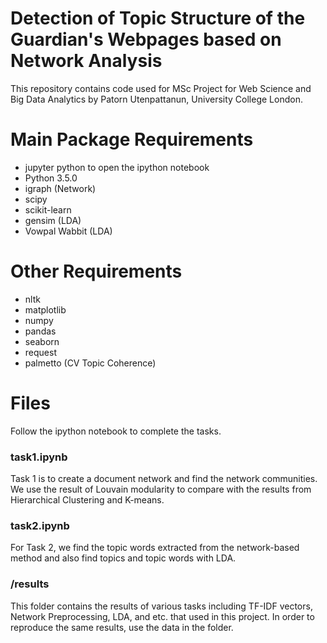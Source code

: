 # Detection of Topic Structure of the Guardian's Webpages based on Network Analysis

This repository contains code used for MSc Project for Web Science and Big Data Analytics by Patorn Utenpattanun, University College London.

# Main Package Requirements

* jupyter python to open the ipython notebook
* Python 3.5.0
* igraph (Network)
* scipy
* scikit-learn
* gensim (LDA)
* Vowpal Wabbit (LDA)

# Other Requirements
* nltk
* matplotlib
* numpy
* pandas
* seaborn
* request
* palmetto (CV Topic Coherence)

# Files
Follow the ipython notebook to complete the tasks.

### task1.ipynb

Task 1 is to create a document network and find the network communities. We use the result of Louvain modularity to compare with the results from Hierarchical Clustering and K-means.

### task2.ipynb

For Task 2, we find the topic words extracted from the network-based method and also find topics and topic words with LDA.

### /results

This folder contains the results of various tasks including TF-IDF vectors, Network Preprocessing, LDA, and etc. that used in this project. In order to reproduce the same results, use the data in the folder.
